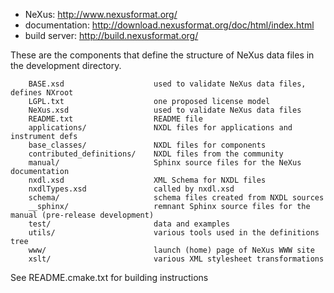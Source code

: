 * NeXus: http://www.nexusformat.org/
* documentation: http://download.nexusformat.org/doc/html/index.html
* build server: http://build.nexusformat.org/

These are the components that define the structure of NeXus data files in the development directory.

        BASE.xsd                    used to validate NeXus data files, defines NXroot
        LGPL.txt                    one proposed license model
        NeXus.xsd                   used to validate NeXus data files
        README.txt                  README file
        applications/               NXDL files for applications and instrument defs
        base_classes/               NXDL files for components
        contributed_definitions/    NXDL files from the community
        manual/                     Sphinx source files for the NeXus documentation
        nxdl.xsd                    XML Schema for NXDL files
        nxdlTypes.xsd               called by nxdl.xsd
        schema/                     schema files created from NXDL sources
        __sphinx/                   remnant Sphinx source files for the manual (pre-release development)
        test/                       data and examples
        utils/                      various tools used in the definitions tree
        www/                        launch (home) page of NeXus WWW site
        xslt/                       various XML stylesheet transformations

See README.cmake.txt for building instructions
